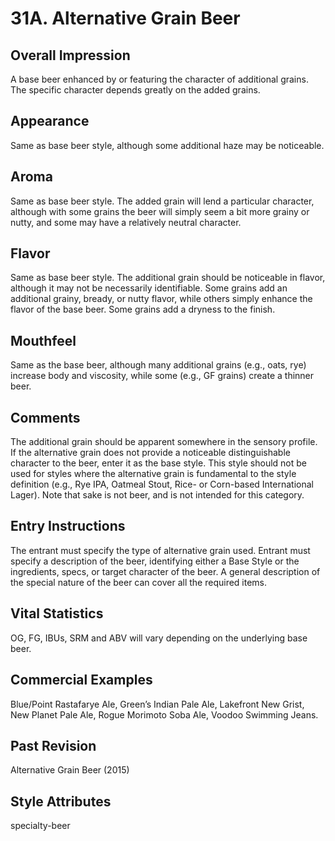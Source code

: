 # 31A. Alternative Grain Beer

## Overall Impression

A base beer enhanced by or featuring the character of additional grains. The specific character depends greatly on the added grains.

## Appearance

Same as base beer style, although some additional haze may be noticeable.

## Aroma

Same as base beer style. The added grain will lend a particular character, although with some grains the beer will simply seem a bit more grainy or nutty, and some may have a relatively neutral character.

## Flavor

Same as base beer style. The additional grain should be noticeable in flavor, although it may not be necessarily identifiable. Some grains add an additional grainy, bready, or nutty flavor, while others simply enhance the flavor of the base beer. Some grains add a dryness to the finish.

## Mouthfeel

Same as the base beer, although many additional grains (e.g., oats, rye) increase body and viscosity, while some (e.g., GF grains) create a thinner beer.

## Comments

The additional grain should be apparent somewhere in the sensory profile. If the alternative grain does not provide a noticeable distinguishable character to the beer, enter it as the base style. This style should not be used for styles where the alternative grain is fundamental to the style definition (e.g., Rye IPA, Oatmeal Stout, Rice- or Corn-based International Lager). Note that sake is not beer, and is not intended for this category.

## Entry Instructions

The entrant must specify the type of alternative grain used. Entrant must specify a description of the beer, identifying either a Base Style or the ingredients, specs, or target character of the beer. A general description of the special nature of the beer can cover all the required items.

## Vital Statistics

OG, FG, IBUs, SRM and ABV will vary depending on the underlying base beer.

## Commercial Examples

Blue/Point Rastafarye Ale, Green’s Indian Pale Ale, Lakefront New Grist, New Planet Pale Ale, Rogue Morimoto Soba Ale, Voodoo Swimming Jeans.

## Past Revision

Alternative Grain Beer (2015)

## Style Attributes

specialty-beer
